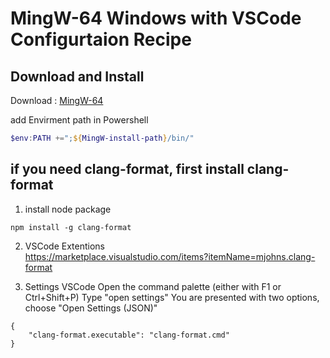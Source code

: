 # MingW-64 Windows with VSCode Configurtaion Recipe

## Download and Install

Download : [MingW-64](http://sourceforge.net/projects/mingw-w64/files/Toolchains%20targetting%20Win32/Personal%20Builds/mingw-builds/installer/mingw-w64-install.exe/download)

add Envirment path in Powershell

```powershell
$env:PATH +=";${MingW-install-path}/bin/"
```

## if you need clang-format, first install clang-format

1. install node package

```
npm install -g clang-format
```

2. VSCode Extentions  
   https://marketplace.visualstudio.com/items?itemName=mjohns.clang-format

3. Settings VSCode
   Open the command palette (either with F1 or Ctrl+Shift+P)
   Type "open settings"
   You are presented with two options, choose "Open Settings (JSON)"

```
{
    "clang-format.executable": "clang-format.cmd"
}
```
